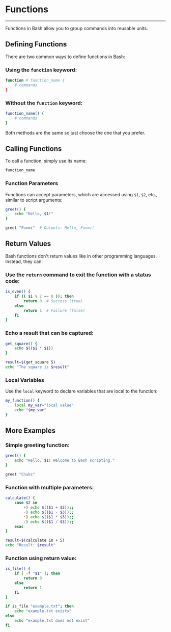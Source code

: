 # Functions

---

Functions in Bash allow you to group commands into reusable units. 

## Defining Functions
There are two common ways to define functions in Bash:

### Using the `function` keyword:
```bash
function # function_name {
    # commands
}
```

### Without the `function` keyword:
```bash
function_name() {
    # commands
}
```

Both methods are the same so just choose the one that you prefer.

## Calling Functions
To call a function, simply use its name:
```bash
function_name
```

### Function Parameters
Functions can accept parameters, which are accessed using `$1`, `$2`, etc., similar to script arguments:
```bash
greet() {
    echo "Hello, $1!"
}

greet "Funmi"  # Outputs: Hello, Funmi!
```

## Return Values
Bash functions don't return values like in other programming languages. Instead, they can:

### Use the `return` command to exit the function with a status code:
```bash
is_even() {
    if (( $1 % 2 == 0 )); then
        return 0  # Success (true)
    else
        return 1  # Failure (false)
    fi
}
```

### Echo a result that can be captured:
```bash
get_square() {
    echo $(($1 * $1))
}

result=$(get_square 5)
echo "The square is $result"
```

### Local Variables
Use the `local` keyword to declare variables that are local to the function:
```bash
my_function() {
    local my_var="local value"
    echo "$my_var"
}
```

## More Examples

### Simple greeting function:
```bash
greet() {
    echo "Hello, $1! Welcome to Bash scripting."
}

greet "Chuks"
```

### Function with multiple parameters:
```bash
calculate() {
    case $2 in
        +) echo $(($1 + $3));;
        -) echo $(($1 - $3));;
        *) echo $(($1 * $3));;
        /) echo $(($1 / $3));;
    esac
}

result=$(calculate 10 + 5)
echo "Result: $result"
```

### Function using return value:
```bash
is_file() {
    if [ -f "$1" ]; then
        return 0
    else
        return 1
    fi
}

if is_file "example.txt"; then
    echo "example.txt exists"
else
    echo "example.txt does not exist"
fi
